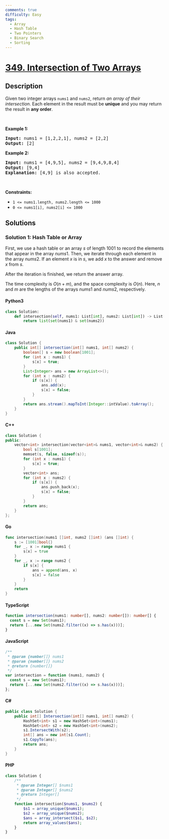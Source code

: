 ```yaml
---
comments: true
difficulty: Easy
tags:
  - Array
  - Hash Table
  - Two Pointers
  - Binary Search
  - Sorting
---
```


<!-- problem:start -->

# [349. Intersection of Two Arrays](https://leetcode.com/problems/intersection-of-two-arrays)

## Description

<!-- description:start -->

<p>Given two integer arrays <code>nums1</code> and <code>nums2</code>, return <em>an array of their <span data-keyword="array-intersection">intersection</span></em>. Each element in the result must be <strong>unique</strong> and you may return the result in <strong>any order</strong>.</p>

<p>&nbsp;</p>
<p><strong class="example">Example 1:</strong></p>

<pre>
<strong>Input:</strong> nums1 = [1,2,2,1], nums2 = [2,2]
<strong>Output:</strong> [2]
</pre>

<p><strong class="example">Example 2:</strong></p>

<pre>
<strong>Input:</strong> nums1 = [4,9,5], nums2 = [9,4,9,8,4]
<strong>Output:</strong> [9,4]
<strong>Explanation:</strong> [4,9] is also accepted.
</pre>

<p>&nbsp;</p>
<p><strong>Constraints:</strong></p>

<ul>
	<li><code>1 &lt;= nums1.length, nums2.length &lt;= 1000</code></li>
	<li><code>0 &lt;= nums1[i], nums2[i] &lt;= 1000</code></li>
</ul>

<!-- description:end -->

## Solutions

<!-- solution:start -->

### Solution 1: Hash Table or Array

First, we use a hash table or an array $s$ of length $1001$ to record the elements that appear in the array $nums1$. Then, we iterate through each element in the array $nums2$. If an element $x$ is in $s$, we add $x$ to the answer and remove $x$ from $s$.

After the iteration is finished, we return the answer array.

The time complexity is $O(n+m)$, and the space complexity is $O(n)$. Here, $n$ and $m$ are the lengths of the arrays $nums1$ and $nums2$, respectively.

<!-- tabs:start -->

#### Python3

```python
class Solution:
    def intersection(self, nums1: List[int], nums2: List[int]) -> List[int]:
        return list(set(nums1) & set(nums2))
```

#### Java

```java
class Solution {
    public int[] intersection(int[] nums1, int[] nums2) {
        boolean[] s = new boolean[1001];
        for (int x : nums1) {
            s[x] = true;
        }
        List<Integer> ans = new ArrayList<>();
        for (int x : nums2) {
            if (s[x]) {
                ans.add(x);
                s[x] = false;
            }
        }
        return ans.stream().mapToInt(Integer::intValue).toArray();
    }
}
```

#### C++

```cpp
class Solution {
public:
    vector<int> intersection(vector<int>& nums1, vector<int>& nums2) {
        bool s[1001];
        memset(s, false, sizeof(s));
        for (int x : nums1) {
            s[x] = true;
        }
        vector<int> ans;
        for (int x : nums2) {
            if (s[x]) {
                ans.push_back(x);
                s[x] = false;
            }
        }
        return ans;
    }
};
```

#### Go

```go
func intersection(nums1 []int, nums2 []int) (ans []int) {
	s := [1001]bool{}
	for _, x := range nums1 {
		s[x] = true
	}
	for _, x := range nums2 {
		if s[x] {
			ans = append(ans, x)
			s[x] = false
		}
	}
	return
}
```

#### TypeScript

```ts
function intersection(nums1: number[], nums2: number[]): number[] {
  const s = new Set(nums1);
  return [...new Set(nums2.filter((x) => s.has(x)))];
}
```

#### JavaScript

```js
/**
 * @param {number[]} nums1
 * @param {number[]} nums2
 * @return {number[]}
 */
var intersection = function (nums1, nums2) {
  const s = new Set(nums1);
  return [...new Set(nums2.filter((x) => s.has(x)))];
};
```

#### C#

```cs
public class Solution {
    public int[] Intersection(int[] nums1, int[] nums2) {
        HashSet<int> s1 = new HashSet<int>(nums1);
        HashSet<int> s2 = new HashSet<int>(nums2);
        s1.IntersectWith(s2);
        int[] ans = new int[s1.Count];
        s1.CopyTo(ans);
        return ans;
    }
}
```

#### PHP

```php
class Solution {
    /**
     * @param Integer[] $nums1
     * @param Integer[] $nums2
     * @return Integer[]
     */
    function intersection($nums1, $nums2) {
        $s1 = array_unique($nums1);
        $s2 = array_unique($nums2);
        $ans = array_intersect($s1, $s2);
        return array_values($ans);
    }
}
```

<!-- tabs:end -->

<!-- solution:end -->

<!-- problem:end -->
